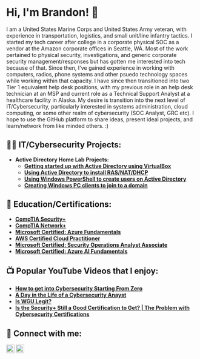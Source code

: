 <h1>Hi, I'm Brandon! 🫰</h1>

I am a United States Marine Corps and United States Army veteran, with experience in transportation, logistics, and small unit/line infantry tactics. I started my tech career after college in a corporate physical SOC as a vendor at the Amazon corporate offices in Seattle, WA. Most of the work pertained to physical security, investigations, and generic corporate security management/responses but has gotten me interested into tech because of that. Since then, I've gained experience in working with computers, radios, phone systems and other psuedo technology spaces while working within that capacity. I have since then transitioned into two Tier 1 equivalent help desk positions, with my previous role in an help desk technician at an MSP and current role as a Technical Support Analyst at a healthcare facility in Alaska. My desire is transition into the next level of IT/Cybersecurity, particularly interested in systems administration, cloud computing, or some other realm of cybersecurity (SOC Analyst, GRC etc). I hope to use the GitHub platform to share ideas, present ideal projects, and learn/network from like minded others. :)

<h2>👨‍💻 IT/Cybersecurity Projects: </h2>

- <b>Active Directory Home Lab Projects:</b>
  - <b> [Getting started up with Active Directory using VirtualBox](https://github.com/brandonvansylalom/ActiveDirectoryLab)
  - <b> [Using Active Directory to install RAS/NAT/DHCP](https://github.com/brandonvansylalom/Active-Directory-RAS-NAT-DHCP-Setup)
  - <b> [Using Windows PowerShell to create users on Active Directory](https://github.com/brandonvansylalom/Active-Directory-Lab-PowerShell-Users-Clients)
  - <b> [Creating Windows PC clients to join to a domain](https://github.com/brandonvansylalom/Active-Directory-HomeLab-Creating-Windows-Clients)

<h2>📄 Education/Certifications: </h2>

- <b> [CompTIA Security+](https://www.credly.com/badges/a67ea5ad-13b8-43cf-a808-2cf7d8f0e383/linked_in_profile)
- <b> [CompTIA Network+](https://www.credly.com/badges/d025e81c-cb80-4103-810c-39ffbfc4b7e3/linked_in_profile)
- <b> [Microsoft Certified: Azure Fundamentals](https://www.credly.com/badges/6472e128-d6fb-4c2d-a2ff-f250c82bca26/linked_in_profile)
- <b> [AWS Certified Cloud Practitioner](https://www.credly.com/badges/21565dca-b64a-423b-8965-af0f31ba5504/linked_in_profile)
- <b> [Microsoft Certified: Security Operations Analyst Associate](https://learn.microsoft.com/en-us/users/brandonvansylalom-6661/credentials/9775cf2921a4d1fd?ref=https%3A%2F%2Fwww.linkedin.com%2F)
- <b> [Microsoft Certified: Azure AI Fundamentals](https://learn.microsoft.com/en-us/users/brandonvansylalom-6661/credentials/88d1dfc494b0b0a9?ref=https%3A%2F%2Fwww.linkedin.com%2F)
  
</b></b>

<h2>📺 Popular YouTube Videos that I enjoy:</h2>

- [How to get into Cybersecurity Starting From Zero](https://www.youtube.com/watch?v=a83ASGn_V_s)
- [A Day in the Life of a Cybersecurity Anayst](https://www.youtube.com/watch?v=uHy3oM7NnoU)
- [Is WGU Legit?](https://www.youtube.com/watch?v=E2MwRWxDBkA)
- [Is the Security+ Still a Good Certification to Get? | The Problem with Cybersecurity Certifications](https://www.youtube.com/watch?v=aKH6nmvyINA)

<h2> 🤳 Connect with me:</h2>

[<img align="left" alt="JoshMadakor | LinkedIn" width="22px" src="https://cdn.jsdelivr.net/npm/simple-icons@v3/icons/linkedin.svg" />][linkedin]
[<img align="left" alt="JoshMadakor | Instagram" width="22px" src="https://cdn.jsdelivr.net/npm/simple-icons@v3/icons/instagram.svg" />][instagram]

[instagram]: https://www.instagram.com/whatitdobv
[linkedin]: https://www.linkedin.com/in/brandon-vansylalom-83189041/

<!--
**joshmadakor1/joshmadakor1** is a ✨ _special_ ✨ repository because its `README.md` (this file) appears on your GitHub profile.

Here are some ideas to get you started:

- 🔭 I’m currently working on ...
- 🌱 I’m currently learning ...
- 👯 I’m looking to collaborate on ...
- 🤔 I’m looking for help with ...
- 💬 Ask me about ...
- 📫 How to reach me: ...
- 😄 Pronouns: ...
- ⚡ Fun fact: ...
-->
